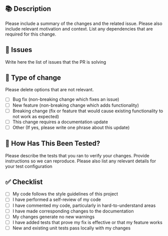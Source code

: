 ## 📚 Description

Please include a summary of the changes and the related issue. Please also include relevant motivation and context. List any dependencies that are required for this change.

## 🎯 Issues

Write here the list of issues that the PR is solving

## 👾 Type of change

Please delete options that are not relevant.

- [ ] Bug fix (non-breaking change which fixes an issue)
- [ ] New feature (non-breaking change which adds functionality)
- [ ] Breaking change (fix or feature that would cause existing functionality to not work as expected)
- [ ] This change requires a documentation update
- [ ] Other (If yes, please write one phrase about this update)

## 👀 How Has This Been Tested?

Please describe the tests that you ran to verify your changes. Provide instructions so we can reproduce. Please also list any relevant details for your test configuration

## ✅ Checklist

- [ ] My code follows the style guidelines of this project
- [ ] I have performed a self-review of my code
- [ ] I have commented my code, particularly in hard-to-understand areas
- [ ] I have made corresponding changes to the documentation
- [ ] My changes generate no new warnings
- [ ] I have added tests that prove my fix is effective or that my feature works
- [ ] New and existing unit tests pass locally with my changes
